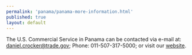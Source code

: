 ```yaml
---
permalink: 'panama/panama-more-information.html'
published: true
layout: default
---
```

The U.S. Commercial Service in Panama can be contacted via e-mail at: [daniel.crocker@trade.gov](daniel.crocker@trade.gov); Phone: 011-507-317-5000; or visit our [website](http://www.export.gov/panama).
